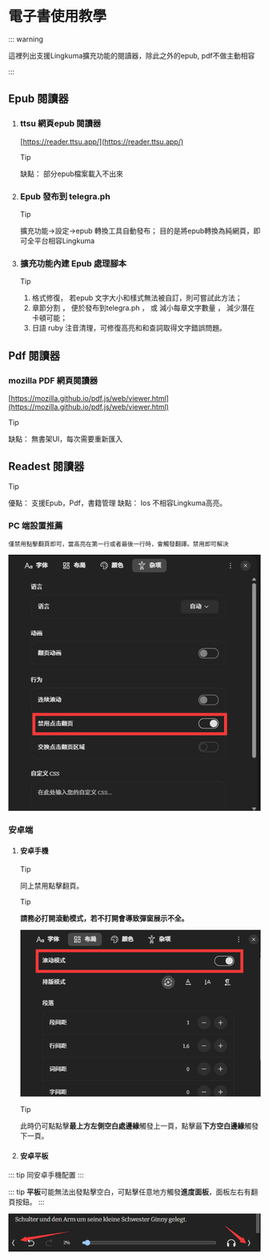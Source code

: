 
# 電子書使用教學

::: warning

這裡列出支援Lingkuma擴充功能的閱讀器，除此之外的epub, pdf不做主動相容

:::


## Epub 閱讀器

1. ###  ttsu 網頁epub 閱讀器
    [https://reader.ttsu.app/](https://reader.ttsu.app/)

     >[!tip]
    缺點：
    部分epub檔案載入不出來


1. ### Epub 發布到 telegra.ph

    >[!tip]
    擴充功能->設定->epub 轉換工具自動發布；
    目的是將epub轉換為純網頁，即可全平台相容Lingkuma



1. ### 擴充功能內建 Epub 處理腳本

    >[!tip]
    >1. 格式修復， 若epub 文字大小和樣式無法被自訂，則可嘗試此方法；
    >1. 章節分割 ， 便於發布到telegra.ph ， 或 減小每章文字數量 ， 減少潛在卡頓可能；
    >1. 日語 ruby 注音清理，可修復高亮和和查詞取得文字錯誤問題。




## Pdf 閱讀器

###  mozilla PDF 網頁閱讀器
[https://mozilla.github.io/pdf.js/web/viewer.html](https://mozilla.github.io/pdf.js/web/viewer.html)

>[!tip]
缺點：
無書架UI，每次需要重新匯入


## Readest 閱讀器

>[!tip]
優點：
支援Epub，Pdf，書籍管理
缺點：
Ios 不相容Lingkuma高亮。



 ### PC 端設置推薦
   

    僅禁用點擊翻頁即可，當高亮在第一行或者最後一行時，會觸發翻譯。禁用即可解決


![](<./assets/1758997455840.png>)

 ### 安卓端

1. #### 安卓手機

    >[!tip]
    同上禁用點擊翻頁。
    

    >[!tip]
    **請務必打開滾動模式，若不打開會導致彈窗展示不全。**
    

    ![](<./assets/1758997456227.png>)

    >[!tip]
    此時仍可點點擊**最上方左側空白處邊緣**觸發上一頁，點擊最**下方空白邊緣**觸發下一頁。
 


2. #### 安卓平板

::: tip
同安卓手機配置
:::

::: tip
**平板**可能無法出發點擊空白，可點擊任意地方觸發**進度面板**，面板左右有翻頁按鈕。
:::


![](<./assets/1758997456631.png>)


